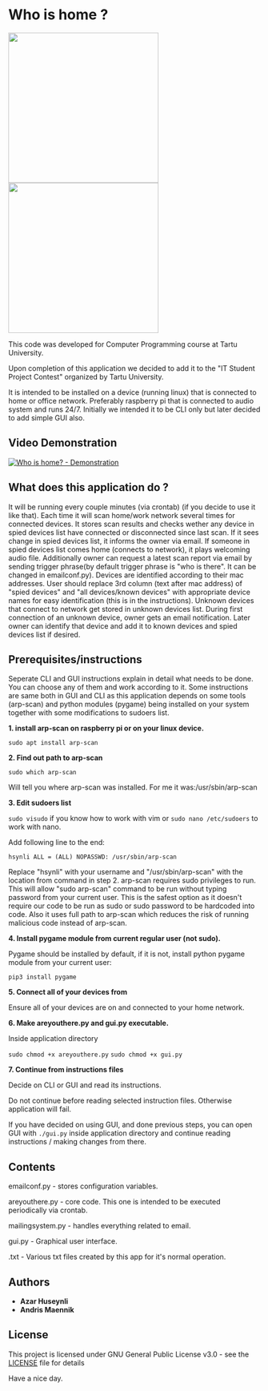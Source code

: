 # Who is home ?
<img src="https://www.ut.ee/sites/default/files/logod/04.%20Arvutiteaduse%20instituut/arvutiteaduse%20instituut_eng_sinine.png" width=300px></img><img src="https://media.voog.com/0000/0034/3577/photos/IT%20Akadeemia%20logo%20RGB%201000%20px.png" width=300></img>

This code was developed for Computer Programming course at Tartu University.

Upon completion of this application we decided to add it to the "IT Student Project Contest" organized by Tartu University.

It is intended to be installed on a device (running linux) that is connected to home or office network. Preferably raspberry pi that is connected to audio system and runs 24/7. Initially we intended it to be CLI only but later decided to add simple GUI also.
## Video Demonstration

[![Who is home? - Demonstration](http://img.youtube.com/vi/-RQhl-zif8w/0.jpg)](http://www.youtube.com/watch?v=-RQhl-zif8w)

## What does this application do ?

It will be running every couple minutes (via crontab) (if you decide to use it like that). Each time it will scan home/work network several times for connected devices. It stores scan results and checks wether any device in spied devices list have connected or disconnected since last scan. If it sees change in spied devices list, it informs the owner via email. If someone in spied devices list comes home (connects to network), it plays welcoming audio file. Additionally owner can request a latest scan report via email by sending trigger phrase(by default trigger phrase is "who is there". It can be changed in emailconf.py). Devices are identified according to their mac addresses. User should replace 3rd column (text after mac address) of "spied devices" and "all devices/known devices" with appropriate device names for easy identification (this is in the instructions). Unknown devices that connect to network get stored in unknown devices list. During first connection of an unknown device, owner gets an email notification. Later owner can identify that device and add it to known devices and spied devices list if desired.

## Prerequisites/instructions

Seperate CLI and GUI instructions explain in detail what needs to be done. You can choose any of them and work according to it. Some instructions are same both in GUI and CLI as this application depends on some tools (arp-scan) and python modules (pygame) being installed on your system together with some modifications to sudoers list.

**1. install arp-scan on raspberry pi or on your linux device.**

```sudo apt install arp-scan```

**2. Find out path to arp-scan**

```sudo which arp-scan```

Will tell you where arp-scan was installed. For me it was:/usr/sbin/arp-scan

**3. Edit sudoers list**

```sudo visudo``` if you know how to work with vim or ```sudo nano /etc/sudoers``` to work with nano.

Add following line to the end:

```hsynli ALL = (ALL) NOPASSWD: /usr/sbin/arp-scan```

Replace "hsynli" with your username and "/usr/sbin/arp-scan" with the location from command in step 2.
arp-scan requires sudo privileges to run. This will allow "sudo arp-scan" command to be run without typing password from your current user. This is the safest option as it doesn't require our code to be run as sudo or sudo password to be hardcoded into code. Also it uses full path to arp-scan which reduces the risk of running malicious code instead of arp-scan.

**4. Install pygame module from current regular user (not sudo).**

Pygame should be installed by default, if it is not, install python pygame module from your current user:

```pip3 install pygame```

**5. Connect all of your devices from**

Ensure all of your devices are on and connected to your home network.

**6. Make areyouthere.py and gui.py executable.**

Inside application directory

```sudo chmod +x areyouthere.py```
```sudo chmod +x gui.py```

**7. Continue from instructions files**

Decide on CLI or GUI and read its instructions.

Do not continue before reading selected instruction files. Otherwise application will fail.

If you have decided on using GUI, and done previous steps, you can open GUI with ```./gui.py``` inside application directory and continue reading instructions / making changes from there. 

## Contents

emailconf.py - stores configuration variables.

areyouthere.py - core code. This one is intended to be executed periodically via crontab. 

mailingsystem.py - handles everything related to email.

gui.py - Graphical user interface.

.txt - Various txt files created by this app for it's normal operation.

## Authors

* **Azar Huseynli**
* **Andris Maennik**

## License

This project is licensed under GNU General Public License v3.0 - see the [LICENSE](LICENSE) file for details

Have a nice day.
